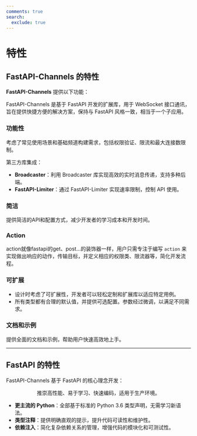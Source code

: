 ```yaml
---
comments: true
search:
  exclude: true
---
```


# 特性

## FastAPI-Channels 的特性

**FastAPI-Channels** 提供以下功能：

FastAPI-Channels 是基于 FastAPI 开发的扩展库，用于 WebSocket 接口通讯，旨在提供快捷方便的解决方案，保持与 FastAPI 风格一致，相当于一个子应用。

### 功能性

考虑了常见使用场景和基础频道构建需求，包括权限验证、限流和最大连接数限制。

第三方库集成：

- **Broadcaster**：利用 Broadcaster 库实现高效的实时消息传递，支持多种后端。
- **FastAPI-Limiter**：通过 FastAPI-Limiter 实现速率限制，控制 API 使用。

### 简洁

提供简洁的API和配置方式，减少开发者的学习成本和开发时间。

### Action

action就像fastapi的get、post...的装饰器一样，用户只需专注于编写 `action` 来实现做出响应的动作，传输目标，并定义相应的权限类、限流器等，简化开发流程。

### 可扩展

- 设计时考虑了可扩展性，开发者可以轻松定制和扩展库以适应特定用例。
- 所有类型都有合理的默认值，并提供可选配置。参数经过微调，以满足不同需求。

### 文档和示例

提供全面的文档和示例，帮助用户快速高效地上手。

---

## FastAPI 的特性

FastAPI-Channels 基于 FastAPI 的核心理念开发：

<center>推崇高性能、易于学习、快速编码，适用于生产环境。</center>

- **更主流的 Python**：全部基于标准的 Python 3.6 类型声明，无需学习新语法。
- **类型注释**：提供明确直观的提示，提升代码可读性和维护性。
- **依赖注入**：简化复杂依赖关系的管理，增强代码的模块化和可测试性。


